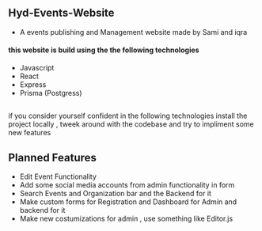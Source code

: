 ## Hyd-Events-Website
- A events publishing and Management website made by Sami and iqra 


<h4>this website is build using the the following technologies </h4> 

- Javascript
- React 
- Express 
- Prisma (Postgress)

##
if you consider yourself confident in the following technologies install the project locally , tweek around with the codebase and try to impliment some new features 

## Planned Features 
- Edit Event Functionality 
- Add some social media accounts from admin functionality in form 
- Search Events and Organization bar and the Backend for it 
- Make custom forms for Registration and Dashboard for Admin and backend for it  
- Make new costumizations for admin , use something like Editor.js 


